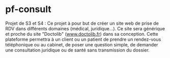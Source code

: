 # pf-consult
Projet de S3 et S4 :
Ce projet à pour but de créer un site web de prise de RDV dans différents domaines (médical, juridique...).
Ce site sera générique et proche du site "Doctolib" (www.doctolib.fr) dans sa conception.
Cette plateforme permettra à un client ou un patient de prendre un rendez-vous téléphonique ou au cabinet, de poser une question simple, de demander une consultation juridique ou de santé sans transmission du dossier.
